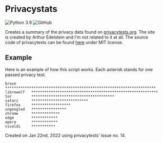 # Privacystats

![Python 3.9](https://img.shields.io/badge/python-3.9-informational)
![GitHub](https://img.shields.io/github/license/PyryL/privacystats)

Creates a summary of the privacy data found on [privacytests.org](https://privacytests.org). The site is created by Arthur Edelstein and I'm not related to it at all. The source code of privacytests can be found [here](https://github.com/arthuredelstein/privacytests.org) under MIT license.

## Example
Here is an example of how this script works. Each asterisk stands for one passed privacy test.

```
brave       *********************************************************************
librewolf   **********************************************************
tor         **************************************
safari      **************************
firefox     ******************
ungoogled   ****************
chrome      *************
edge        ************
opera       ************
vivaldi     ***********
```
Created on Jan 22nd, 2022 using privacytests' issue no. 14.
